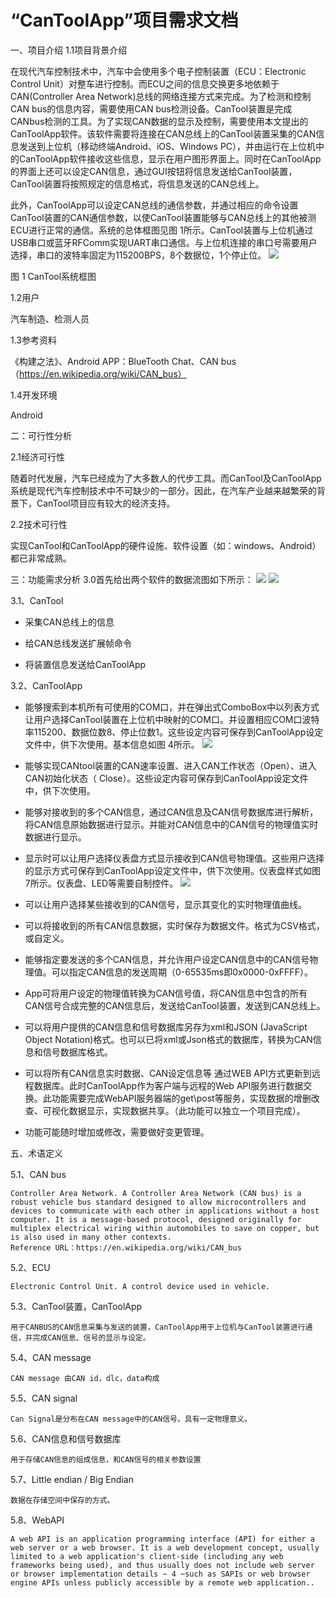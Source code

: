 # “CanToolApp”项目需求文档 #
一、项目介绍
1.1项目背景介绍

在现代汽车控制技术中，汽车中会使用多个电子控制装置（ECU：Electronic Control Unit）对整车进行控制。而ECU之间的信息交换更多地依赖于CAN(Controller Area Network)总线的网络连接方式来完成。为了检测和控制CAN bus的信息内容，需要使用CAN bus检测设备。CanTool装置是完成CANbus检测的工具。为了实现CAN数据的显示及控制，需要使用本文提出的CanToolApp软件。该软件需要将连接在CAN总线上的CanTool装置采集的CAN信息发送到上位机（移动终端Android、iOS、Windows PC），并由运行在上位机中的CanToolApp软件接收这些信息，显示在用户图形界面上。同时在CanToolApp的界面上还可以设定CAN信息，通过GUI按钮将信息发送给CanTool装置，CanTool装置将按照规定的信息格式，将信息发送的CAN总线上。

此外，CanToolApp可以设定CAN总线的通信参数，并通过相应的命令设置CanTool装置的CAN通信参数，以使CanTool装置能够与CAN总线上的其他被测ECU进行正常的通信。系统的总体框图见图 1所示。CanTool装置与上位机通过USB串口或蓝牙RFComm实现UART串口通信。与上位机连接的串口号需要用户选择，串口的波特率固定为115200BPS，8个数据位，1个停止位。
![](https://i.imgur.com/ZWB2vuX.png)

图 1 CanTool系统框图

1.2用户

汽车制造、检测人员

1.3参考资料

《构建之法》、Android APP：BlueTooth Chat、CAN bus（https://en.wikipedia.org/wiki/CAN_bus）
	

1.4开发环境

Android


二：可行性分析

2.1经济可行性

随着时代发展，汽车已经成为了大多数人的代步工具。而CanTool及CanToolApp系统是现代汽车控制技术中不可缺少的一部分。因此，在汽车产业越来越繁荣的背景下，CanTool项目应有较大的经济支持。

2.2技术可行性

实现CanTool和CanToolApp的硬件设施、软件设置（如：windows、Android）都已非常成熟。


三：功能需求分析
3.0首先给出两个软件的数据流图如下所示：
![](https://i.imgur.com/pcxKlPx.jpg)
![](https://i.imgur.com/0GqgXpD.png)

3.1、CanTool

- 采集CAN总线上的信息

- 给CAN总线发送扩展帧命令

- 将装置信息发送给CanToolApp


3.2、CanToolApp

- 能够搜索到本机所有可使用的COM口，并在弹出式ComboBox中以列表方式让用户选择CanTool装置在上位机中映射的COM口。并设置相应COM口波特率115200、数据位数8、停止位数1。这些设定内容可保存到CanToolApp设定文件中，供下次使用。基本信息如图 4所示。
![](https://i.imgur.com/rP35i1L.png)
 
- 能够实现CANtool装置的CAN速率设置、进入CAN工作状态（Open）、进入CAN初始化状态（ Close）。这些设定内容可保存到CanToolApp设定文件中，供下次使用。

- 能够对接收到的多个CAN信息，通过CAN信息及CAN信号数据库进行解析，将CAN信息原始数据进行显示。并能对CAN信息中的CAN信号的物理值实时数据进行显示。

- 显示时可以让用户选择仪表盘方式显示接收到CAN信号物理值。这些用户选择的显示方式可保存到CanToolApp设定文件中，供下次使用。仪表盘样式如图 7所示。仪表盘、LED等需要自制控件。
![](https://i.imgur.com/VAQHk9O.png)

- 可以让用户选择某些接收到的CAN信号，显示其变化的实时物理值曲线。
- 可以将接收到的所有CAN信息数据，实时保存为数据文件。格式为CSV格式，或自定义。

- 能够指定要发送的多个CAN信息，并允许用户设定CAN信息中的CAN信号物理值。可以指定CAN信息的发送周期（0-65535ms即0x0000-0xFFFF）。

- App可将用户设定的物理值转换为CAN信号值，将CAN信息中包含的所有CAN信号合成完整的CAN信息后，发送给CanTool装置，发送到CAN总线上。
 
- 可以将用户提供的CAN信息和信号数据库另存为xml和JSON (JavaScript Object Notation)格式。也可以已将xml或Json格式的数据库，转换为CAN信息和信号数据库格式。

- 可以将所有CAN信息实时数据、CAN设定信息等 通过WEB API方式更新到远程数据库。此时CanToolApp作为客户端与远程的Web API服务进行数据交换。此功能需要完成WebAPI服务器端的get\post等服务，实现数据的增删改查、可视化数据显示，实现数据共享。（此功能可以独立一个项目完成）。

- 功能可能随时增加或修改，需要做好变更管理。


五、术语定义

5.1、CAN bus

	Controller Area Network. A Controller Area Network (CAN bus) is a robust vehicle bus standard designed to allow microcontrollers and devices to communicate with each other in applications without a host computer. It is a message-based protocol, designed originally for multiplex electrical wiring within automobiles to save on copper, but is also used in many other contexts. 
	Reference URL：https://en.wikipedia.org/wiki/CAN_bus

5.2、ECU

	Electronic Control Unit. A control device used in vehicle.

5.3、CanTool装置，CanToolApp

	用于CANBUS的CAN信息采集与发送的装置，CanToolApp用于上位机与CanTool装置进行通信，并完成CAN信息、信号的显示与设定。
	
5.4、CAN message
	
	CAN message 由CAN id，dlc，data构成

5.5、CAN signal

	Can Signal是分布在CAN message中的CAN信号。具有一定物理意义。

5.6、CAN信息和信号数据库

	用于存储CAN信息的组成信息，和CAN信号的相关参数设置

5.7、Little endian / Big Endian
	
	数据在存储空间中保存的方式。

5.8、WebAPI

	A web API is an application programming interface (API) for either a web server or a web browser. It is a web development concept, usually limited to a web application's client-side (including any web frameworks being used), and thus usually does not include web server or browser implementation details ~ 4 ~such as SAPIs or web browser engine APIs unless publicly accessible by a remote web application..
